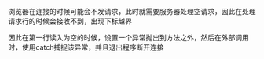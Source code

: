 浏览器在连接的时候可能会不发请求，此时就需要服务器处理空请求，因此在处理请求行的时候会接收不到，出现下标越界

因此在第一行读入为空的时候，设置一个异常抛出到方法之外，然后在外部调用时，使用catch捕捉该异常，并且退出程序断开连接